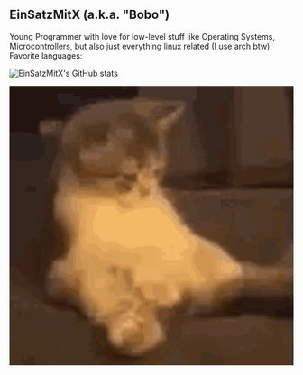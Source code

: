  ## EinSatzMitX (a.k.a. "Bobo")

Young Programmer with love for low-level stuff like Operating Systems, Microcontrollers, but also just everything linux related (I use arch btw). 
Favorite languages:



![EinSatzMitX's GitHub stats](https://github-readme-stats.vercel.app/api?username=EinSatzMitX&show_icons=true&theme=gruvbox)


<!-- [![Discord](https://img.shields.io/badge/Discord-Join%20Me-5865F2?logo=discord&logoColor=black)](https://discord.com/users/1017434146475348041) -->


<a href="https://discord.com/users/1017434146475348041" target="_blank" rel="noopener noreferrer">
  <img src="./kok-cat.gif" alt="Join my Discord">
</a>

